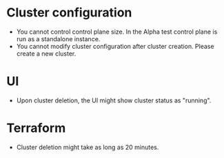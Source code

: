 # Cluster configuration

- You cannot control control plane size. In the Alpha test control plane is run as a standalone instance.
- You cannot modify cluster configuration after cluster creation. Please create a new cluster.

# UI

- Upon cluster deletion, the UI might show cluster status as "running".

# Terraform

- Cluster deletion might take as long as 20 minutes.
